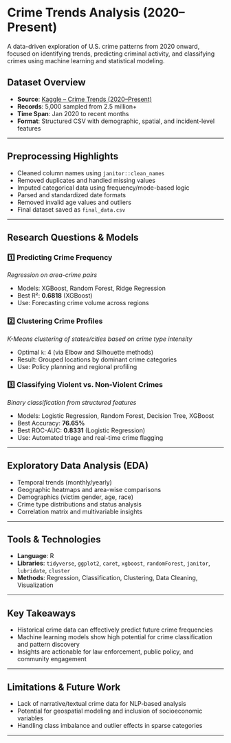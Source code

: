 # Crime Trends Analysis (2020–Present)

A data-driven exploration of U.S. crime patterns from 2020 onward, focused on identifying trends, predicting criminal activity, and classifying crimes using machine learning and statistical modeling.


## Dataset Overview

- **Source**: [Kaggle – Crime Trends (2020–Present)](https://www.kaggle.com/datasets/sonawanelalitsunil/crime-trends-2020present/data)
- **Records**: 5,000 sampled from 2.5 million+
- **Time Span**: Jan 2020 to recent months
- **Format**: Structured CSV with demographic, spatial, and incident-level features

---

## Preprocessing Highlights

- Cleaned column names using `janitor::clean_names`
- Removed duplicates and handled missing values
- Imputed categorical data using frequency/mode-based logic
- Parsed and standardized date formats
- Removed invalid age values and outliers
- Final dataset saved as `final_data.csv`

---

## Research Questions & Models

### 1️⃣ **Predicting Crime Frequency**  
*Regression on area-crime pairs*

- Models: XGBoost, Random Forest, Ridge Regression
- Best R²: **0.6818** (XGBoost)
- Use: Forecasting crime volume across regions

### 2️⃣ **Clustering Crime Profiles**  
*K-Means clustering of states/cities based on crime type intensity*

- Optimal `k`: 4 (via Elbow and Silhouette methods)
- Result: Grouped locations by dominant crime categories
- Use: Policy planning and regional profiling

### 3️⃣ **Classifying Violent vs. Non-Violent Crimes**  
*Binary classification from structured features*

- Models: Logistic Regression, Random Forest, Decision Tree, XGBoost
- Best Accuracy: **76.65%**
- Best ROC-AUC: **0.8331** (Logistic Regression)
- Use: Automated triage and real-time crime flagging

---

## Exploratory Data Analysis (EDA)

- Temporal trends (monthly/yearly)
- Geographic heatmaps and area-wise comparisons
- Demographics (victim gender, age, race)
- Crime type distributions and status analysis
- Correlation matrix and multivariable insights

---

## Tools & Technologies

- **Language**: R
- **Libraries**: `tidyverse`, `ggplot2`, `caret`, `xgboost`, `randomForest`, `janitor`, `lubridate`, `cluster`
- **Methods**: Regression, Classification, Clustering, Data Cleaning, Visualization

---

## Key Takeaways

- Historical crime data can effectively predict future crime frequencies
- Machine learning models show high potential for crime classification and pattern discovery
- Insights are actionable for law enforcement, public policy, and community engagement

---

## Limitations & Future Work

- Lack of narrative/textual crime data for NLP-based analysis
- Potential for geospatial modeling and inclusion of socioeconomic variables
- Handling class imbalance and outlier effects in sparse categories

---
